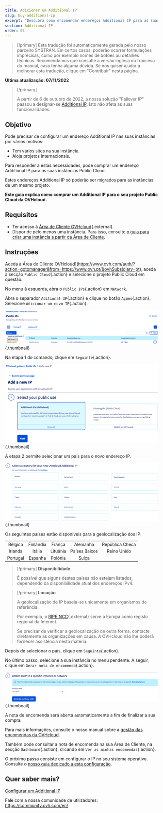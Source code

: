 ```yaml
---
title: Adicionar um Additional IP
slug: buy-additional-ip
excerpt: "Descubra como encomendar endereços Additional IP para as suas instâncias"
section: Additional IP
order: 02
---
```


> [!primary]
> Esta tradução foi automaticamente gerada pelo nosso parceiro SYSTRAN. Em certos casos, poderão ocorrer formulações imprecisas, como por exemplo nomes de botões ou detalhes técnicos. Recomendamos que consulte a versão inglesa ou francesa do manual, caso tenha alguma dúvida. Se nos quiser ajudar a melhorar esta tradução, clique em "Contribuir" nesta página.
>

**Última atualização: 07/11/2022**

> [!primary]
>
> A partir de 6 de outubro de 2022, a nossa solução "Failover IP" passou a designar-se [Additional IP](https://www.ovhcloud.com/pt/network/additional-ip/). Isto não afeta as suas funcionalidades.
>

## Objetivo

Pode precisar de configurar um endereço Additional IP nas suas instâncias por vários motivos:

- Tem vários sites na sua instância.
- Aloja projetos internacionais.

Para responder a estas necessidades, pode comprar um endereço Additional IP para as suas instâncias Public Cloud.

Estes endereços Additional IP só poderão ser migrados para as instâncias de um mesmo projeto.

**Este guia explica como comprar um Additional IP para o seu projeto Public Cloud da OVHcloud.**

## Requisitos

- Ter acesso à [Área de Cliente OVHcloud](https://www.ovh.com/auth/?action=gotomanager&from=https://www.ovh.pt/&ovhSubsidiary=pt){.external}.
- Dispor de pelo menos uma instância. Para isso, consulte [o guia para criar uma instância a partir da Área de Cliente](https://docs.ovh.com/pt/public-cloud/criar_uma_instancia_a_partir_do_espaco_cliente_ovh/).

## Instruções

Aceda à Área de Cliente OVHcloud](https://www.ovh.com/auth/?action=gotomanager&from=https://www.ovh.pt/&ovhSubsidiary=pt), aceda à secção `Public Cloud`{.action} e selecione o projeto Public Cloud em questão.

No menu à esquerda, abra o `Public IPs`{.action} em `Network`.

Abra o separador `Aditional IP`{.action} e clique no botão `Ações`{.action}. Selecione `Adicionar um novo IP`{.action}.

![Adicionar IP](images/buyaddIP_01.png){.thumbnail}

Na etapa 1 do comando, clique em `Seguinte`{.action}.

![Adicionar IP](images/buyaddIP_02.png){.thumbnail}

A etapa 2 permite selecionar um país para o novo endereço IP.

![Adicionar IP](images/buyaddIP_03.png){.thumbnail}

Os seguintes países estão disponíveis para a geolocalização dos IP:

|          |          |          |           |                |
|:--------:|:--------:|:--------:|:---------:|:--------------:|
| Bélgica  | Finlândia  | França   | Alemanha   | República Checa |
| Irlanda  |  Itália   | Lituânia | Países Baixos | Reino Unido    |
| Portugal |  Espanha   |  Polónia |  Suíça |                 |

> [!primary] **Disponibilidade**
> 
> É possível que alguns destes países não estejam listados, dependendo da disponibilidade atual dos endereços IPv4.
> 

> [!primary] **Locação**
>
> A geolocalização de IP baseia-se unicamente em organismos de referência.
> 
> Por exemplo, o [RIPE NCC](https://www.ripe.net/){.external} serve a Europa como registo regional da Internet.
>
> Se precisar de verificar a geolocalização de outra forma, contacte diretamente as organizações em causa. A OVHcloud não lhe poderá fornecer assistência nesta matéria.

Depois de selecionar o país, clique em `Seguinte`{.action}.

No último passo, selecione a sua instância no menu pendente. A seguir, clique em `Gerar nota de encomenda`{.action}.

![Adicionar IP](images/buyaddIP_04.png){.thumbnail}

A nota de encomenda será aberta automaticamente a fim de finalizar a sua compra.

Para mais informações, consulte o nosso manual sobre a [gestão das encomendas da OVHcloud](https://docs.ovh.com/pt/billing/gerir-as-encomendas-ovh/).

Também pode consultar a nota de encomenda na sua Área de Cliente, na secção `Dashboard`{.action}, clicando em `Ver as minhas encomendas`{.action}.

O próximo passo consiste em configurar o IP no seu sistema operativo. Consulte o [nosso guia dedicado a esta configuração](https://docs.ovh.com/pt/publiccloud/network-services/configure-additional-ip/).

## Quer saber mais?

[Configurar um Additional IP](https://docs.ovh.com/pt/publiccloud/network-services/configure-additional-ip/)

Fale com a nossa comunidade de utilizadores: <https://community.ovh.com/en/>